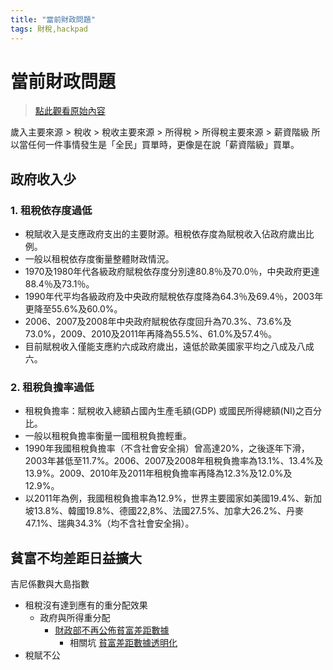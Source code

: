 ```yaml
---
title: "當前財政問題"
tags: 財稅,hackpad
---
```


# 當前財政問題

> [點此觀看原始內容](https://g0v.hackpad.tw/TeB4sMIR6FO)


歲入主要來源 > 稅收 > 稅收主要來源 > 所得稅 > 所得稅主要來源 \> 薪資階級
所以當任何一件事情發生是「全民」買單時，更像是在說「薪資階級」買單。

## 政府收入少

### 1\. 租稅依存度過低


- 稅賦收入是支應政府支出的主要財源。租稅依存度為賦稅收入佔政府歲出比例。
- 一般以租稅依存度衡量整體財政情況。
- 1970及1980年代各級政府賦稅依存度分別達80.8％及70.0％，中央政府更達88.4％及73.1％。
- 1990年代平均各級政府及中央政府賦稅依存度降為64.3％及69.4％，2003年更降至55.6%及60.0%。
- 2006、2007及2008年中央政府賦稅依存度回升為70.3%、73.6%及73.0%，2009、2010及2011年再降為55.5%、61.0%及57.4％。
- 目前賦稅收入僅能支應約六成政府歲出，遠低於歐美國家平均之八成及八成六。

### 2\. 租稅負擔率過低


- 租稅負擔率：賦稅收入總額占國內生產毛額(GDP) 或國民所得總額(NI)之百分比。
- 一般以租稅負擔率衡量一國租稅負擔輕重。
- 1990年我國租稅負擔率（不含社會安全捐）曾高達20%，之後逐年下滑，2003年甚低至11.7%。2006、2007及2008年租稅負擔率為13.1%、13.4%及13.9%。2009、2010年及2011年租稅負擔率再降為12.3%及12.0%及12.9%。
- 以2011年為例，我國租稅負擔率為12.9%，世界主要國家如美國19.4%、新加坡13.8%、韓國19.8%、德國22,8%、法國27.5%、加拿大26.2%、丹麥47.1%、瑞典34.3%（均不含社會安全捐）。


## 貧富不均差距日益擴大

吉尼係數與大島指數


- 租稅沒有達到應有的重分配效果
    - 政府與所得重分配
        - [財政部不再公佈貧富差距數據](http://news.housefun.com.tw/news/article/17321463236.html)
            - 相關坑 [貧富差距數據透明化](https://g0v.hackpad.com/Ko9q8O2Y1rr#%E8%B2%A7%E5%AF%8C%E5%B7%AE%E8%B7%9D%E6%95%B8%E6%93%9A%E9%80%8F%E6%98%8E%E5%8C%96)
- 稅賦不公


